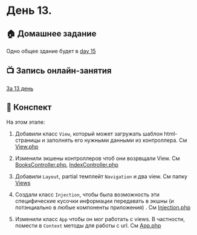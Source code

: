 
# День 13.

## :house: Домашнее задание

Одно общее здание будет в [day 15](../day-15)

## :tv: Запись онлайн-занятия
[За 13 день](https://zoom.us/rec/share/_8VeM4ru32FITJ3RxmbFW_MwN7r4T6a81nQf8vYNmkoJc9JsPUWgXTWeO2iJbqjB?startTime=1586266930000)

## :scroll: Конспект

На этом этапе:

1. Добавили класс `View`, который может загружать шаблон html-страницы и заполнять его нужными данными из контроллера. См [View.php](./Core/View.php)

1. Изменили экшены контроллеров чтоб они возрвщали View. См [BooksController.php](./Controllers/BooksController.php), [IndexController.php](./Controllers/IndexController.php)

1. Добавили `Layout`, partial темплейт `Navigation` и два view. См папку [Views](./Views)
 
1. Создали класс `Injection`, чтобы была возможность эти специфические кусочки информации передавать в экшны (и потэнциально в любые компоненты приложения) . См [Injection.php](./Core/Route.php)

1. Изменили класс `App` чтобы он мог работать с views. В частности, помести в `Context` методы для работы с url. См [App.php](./Core/App.php) 

